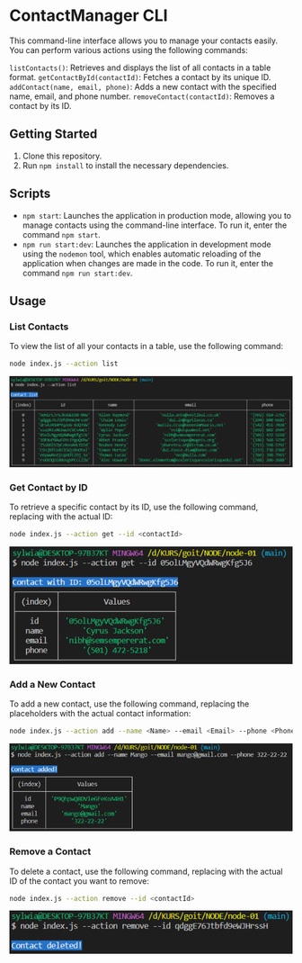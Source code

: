 # ContactManager CLI

This command-line interface allows you to manage your contacts easily. You can perform various actions using the following commands:

`listContacts()`: Retrieves and displays the list of all contacts in a table format.
`getContactById(contactId)`: Fetches a contact by its unique ID.
`addContact(name, email, phone)`: Adds a new contact with the specified name, email, and phone number.
`removeContact(contactId)`: Removes a contact by its ID.

## Getting Started

1. Clone this repository.
2. Run `npm install` to install the necessary dependencies.

## Scripts

- `npm start`: Launches the application in production mode, allowing you to manage contacts using the command-line interface. To run it, enter the command `npm start`.
- `npm run start:dev`: Launches the application in development mode using the `nodemon` tool, which enables automatic reloading of the application when changes are made in the code. To run it, enter the command `npm run start:dev`.

## Usage

### List Contacts

To view the list of all your contacts in a table, use the following command:

```bash
node index.js --action list
```

![List Contacts](./images/list.png)

### Get Contact by ID

To retrieve a specific contact by its ID, use the following command, replacing <contactId> with the actual ID:

```bash
node index.js --action get --id <contactId>
```

![Get Contact by ID](./images/get.png)

### Add a New Contact

To add a new contact, use the following command, replacing the placeholders with the actual contact information:

```bash
node index.js --action add --name <Name> --email <Email> --phone <Phone>
```

![Add a New Contact](./images/add.png)

### Remove a Contact

To delete a contact, use the following command, replacing <contactId> with the actual ID of the contact you want to remove:

```bash
node index.js --action remove --id <contactId>
```

![Remove a Contact](./images/remove.png)
